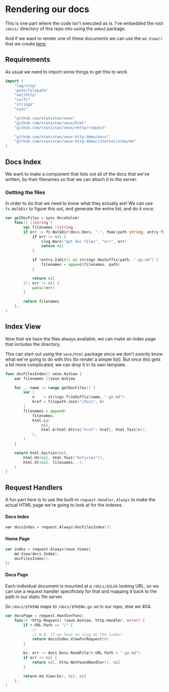 # Rendering our docs

This is one part where the code isn't executed _as is_.
I've embedded the root `/docs/` directory of this repo into
using the `embed` package.

And if we want to render one of these documents we can use
the `md.View()` that we create [here][md-view].

## Requirements

As usual we need to import some things to get this to work.

```go
import (
    "log/slog"
    "path/filepath"
    "net/http"
    "io/fs"
    "strings"
    "sync"

    "github.com/stanistan/veun"
    "github.com/stanistan/veun/html"
    "github.com/stanistan/veun/vhttp/request"

    "github.com/stanistan/veun-http-demo/docs"
    "github.com/stanistan/veun-http-demo/internal/view/md"
)
```

## Docs Index

We want to make a component that lists out all of the docs
that we've written, by their filenames so that we can attach
it to the server.

### Getting the files

In order to do that we need to know what they actually are!
We can use `fs.WalkDir` to figure this out, and generate the entire
list, and do it _once_.

```go
var getDocFiles = sync.OnceValue(
	func() []string {
		var filenames []string
		if err := fs.WalkDir(docs.Docs, ".", func(path string, entry fs.DirEntry, err error) error {
			if err != nil {
				slog.Warn("get doc files", "err", err)
				return nil
			}

			if !entry.IsDir() && strings.HasSuffix(path, ".go.md") {
				filenames = append(filenames, path)
			}

			return nil
		}); err != nil {
			panic(err)
		}

		return filenames
	},
)
```

## Index View

Now that we have the files always available, we can make an index page that includes
the directory.

This can start out using the `veun/html` package since we don't _exactly_ know what
we're going to do with this (to render a simple list). But once this gets a bit
more complicated, we can drop it in its own template.


```go
func docFilesIndex() veun.AsView {
	var filenames []veun.AsView

	for _, name := range getDocFiles() {
		var (
			n    = strings.TrimSuffix(name, ".go.md")
			href = filepath.Join("/docs", n)
		)
		filenames = append(
			filenames,
			html.Li(
				nil,
				html.A(html.Attrs{"href": href}, html.Text(n)),
			),
		)
	}

	return html.Section(nil,
        html.H3(nil, html.Text("Articles")),
        html.Ol(nil, filenames...),
    )
}
```

## Request Handlers

A fun part here is to use the built-in `request.Handler`, `Always` to make
the actual HTML page we're going to look at for the indexes.

#### Docs Index

```go
var docsIndex = request.Always(docFilesIndex())
```

#### Home Page

```go
var index = request.Always(veun.Views{
    md.View(docs.Index),
    docFilesIndex(),
})
```

#### Docs Page

Each individual document is mounted at a `/docs/$SLUG` looking
URL, so we can use a request handler specificlaly for that and
mapping it back to the path in our static file server.

So `/docs/$THING` maps to `/docs/$THING.go.md` in our repo, else we 404.

```go
var docsPage = request.HandlerFunc(
	func(r *http.Request) (veun.AsView, http.Handler, error) {
		if r.URL.Path == "/" {
			//
			// N.B. if we have no slug do the index!
			return docsIndex.ViewForRequest(r)
		}

		bs, err := docs.Docs.ReadFile(r.URL.Path + ".go.md")
		if err != nil {
			return nil, http.NotFoundHandler(), nil
		}

		return md.View(bs), nil, nil
	},
)
```

[md-view]: /docs/internal/view/md/1-view
